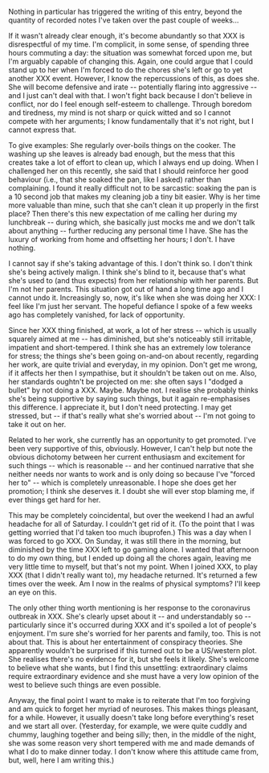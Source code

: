 Nothing in particular has triggered the writing of this entry, beyond
the quantity of recorded notes I've taken over the past couple of
weeks...

If it wasn't already clear enough, it's become abundantly so that XXX is
disrespectful of my time. I'm complicit, in some sense, of spending
three hours commuting a day: the situation was somewhat forced upon me,
but I'm arguably capable of changing this. Again, one could argue that I
could stand up to her when I'm forced to do the chores she's left or go
to yet another XXX event. However, I know the repercussions of this, as
does she. She will become defensive and irate -- potentially flaring
into aggressive -- and I just can't deal with that. I won't fight back
because I don't believe in conflict, nor do I feel enough self-esteem to
challenge. Through boredom and tiredness, my mind is not sharp or quick
witted and so I cannot compete with her arguments; I know fundamentally
that it's not right, but I cannot express that.

To give examples: She regularly over-boils things on the cooker. The
washing up she leaves is already bad enough, but the mess that this
creates take a lot of effort to clean up, which I always end up doing.
When I challenged her on this recently, she said that I should reinforce
her good behaviour (i.e., that she soaked the pan, like I asked) rather
than complaining. I found it really difficult not to be sarcastic:
soaking the pan is a 10 second job that makes my cleaning job a tiny bit
easier. Why is her time more valuable than mine, such that she can't
clean it up properly in the first place? Then there's this new
expectation of me calling her during my lunchbreak -- during which, she
basically just mocks me and we don't talk about anything -- further
reducing any personal time I have. She has the luxury of working from
home and offsetting her hours; I don't. I have nothing.

I cannot say if she's taking advantage of this. I don't think so. I
don't think she's being actively malign. I think she's blind to it,
because that's what she's used to (and thus expects) from her
relationship with her parents. But I'm not her parents. This situation
got out of hand a long time ago and I cannot undo it. Increasingly so,
now, it's like when she was doing her XXX: I feel like I'm just her
servant. The hopeful defiance I spoke of a few weeks ago has completely
vanished, for lack of opportunity.

Since her XXX thing finished, at work, a lot of her stress -- which is
usually squarely aimed at me -- has diminished, but she's noticeably
still irritable, impatient and short-tempered. I think she has an
extremely low tolerance for stress; the things she's been going
on-and-on about recently, regarding her work, are quite trivial and
everyday, in my opinion. Don't get me wrong, if it affects her then I
sympathise, but it shouldn't be taken out on me. Also, her standards
oughtn't be projected on me: she often says I "dodged a bullet" by not
doing a XXX. Maybe. Maybe not. I realise she probably thinks she's being
supportive by saying such things, but it again re-emphasises this
difference. I appreciate it, but I don't need protecting. I may get
stressed, but -- if that's really what she's worried about -- I'm not
going to take it out on her.

Related to her work, she currently has an opportunity to get promoted.
I've been very supportive of this, obviously. However, I can't help but
note the obvious dichotomy between her current enthusiasm and excitement
for such things -- which is reasonable -- and her continued narrative
that she neither needs nor wants to work and is only doing so because
I've "forced her to" -- which is completely unreasonable. I hope she
does get her promotion; I think she deserves it. I doubt she will ever
stop blaming me, if ever things get hard for her.

This may be completely coincidental, but over the weekend I had an awful
headache for all of Saturday. I couldn't get rid of it. (To the point
that I was getting worried that I'd taken too much ibuprofen.) This was
a day when I was forced to go XXX. On Sunday, it was still there in the
morning, but diminished by the time XXX left to go gaming alone. I
wanted that afternoon to do my own thing, but I ended up doing all the
chores again, leaving me very little time to myself, but that's not my
point.  When I joined XXX, to play XXX (that I didn't really want to),
my headache returned. It's returned a few times over the week. Am I now
in the realms of physical symptoms? I'll keep an eye on this.

The only other thing worth mentioning is her response to the coronavirus
outbreak in XXX. She's clearly upset about it -- and understandably so
-- particularly since it's occurred during XXX and it's spoiled a lot of
people's enjoyment. I'm sure she's worried for her parents and family,
too. This is not about that. This is about her entertainment of
conspiracy theories. She apparently wouldn't be surprised if this turned
out to be a US/western plot. She realises there's no evidence for it,
but she feels it likely. She's welcome to believe what she wants, but I
find this unsettling: extraordinary claims require extraordinary
evidence and she must have a very low opinion of the west to believe
such things are even possible.

Anyway, the final point I want to make is to reiterate that I'm too
forgiving and am quick to forget her myriad of neuroses. This makes
things pleasant, for a while. However, it usually doesn't take long
before everything's reset and we start all over. (Yesterday, for
example, we were quite cuddly and chummy, laughing together and being
silly; then, in the middle of the night, she was some reason very short
tempered with me and made demands of what I do to make dinner today. I
don't know where this attitude came from, but, well, here I am writing
this.)
